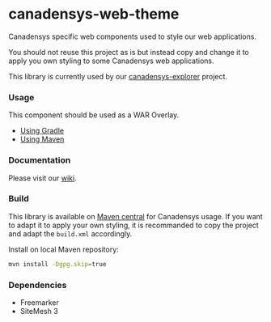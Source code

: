 canadensys-web-theme
====================

Canadensys specific web components used to style our web applications.

You should not reuse this project as is but instead copy and change it to apply you own styling to some Canadensys web applications.

This library is currently used by our [canadensys-explorer](https://github.com/Canadensys/canadensys-explorer) project.

### Usage
This component should be used as a WAR Overlay.

* [Using Gradle](https://github.com/scalding/gradle-waroverlay-plugin)
* [Using Maven](http://maven.apache.org/plugins/maven-war-plugin/overlays.html)

### Documentation
Please visit our [wiki](https://github.com/Canadensys/canadensys-web-theme/wiki).

### Build
This library is available on [Maven central](http://search.maven.org/#search%7Cga%7C1%7Ca%3A%22canadensys-web-theme%22) for Canadensys usage. If you want to adapt it to apply your own styling, it is recommanded to copy the project and adapt the `build.xml` accordingly.

Install on local Maven repository:
```bash
mvn install -Dgpg.skip=true
```

### Dependencies
* Freemarker
* SiteMesh 3